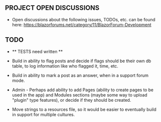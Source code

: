## PROJECT OPEN DISCUSSIONS

* Open discussions about the following issues, TODOs, etc. can be found here: https://blazorforums.net/category/11/BlazorForum-Development

## TODO

* ** TESTS need written **

* Build in ability to flag posts and decide if flags should be their own db table, to log information like who flagged it, time, etc.

* Build in ability to mark a post as an answer, when in a support forum mode.

* Admin - Perhaps add ability to add Pages (ability to create pages to be used in the app) and Modules sections (maybe some way to upload "plugin" type features), or decide if they should be created.

* Move strings to a resources file, so it would be easier to eventually build in support for multiple cultures.